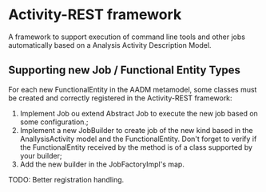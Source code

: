 # Activity-REST framework

A framework to support execution of command line tools and other jobs
automatically based on a Analysis Activity Description Model.

## Supporting new Job / Functional Entity Types 

For each new FunctionalEntity in the AADM metamodel, some classes must be created and correctly registered in the Activity-REST framework:

1. Implement Job ou extend Abstract Job to execute the new job based on some configuration.;
2. Implement a new JobBuilder to create job of the new kind based in the AnallysisActivity model and the FunctionalEntity. Don't forget to verify if the FunctionalEntity received by the method is of a class supported by your builder;
3. Add the new builder in the JobFactoryImpl's map.

TODO: Better registration handling.